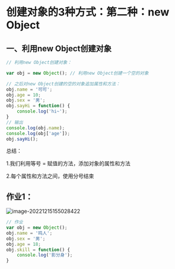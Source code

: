 # 创建对象的3种方式：第二种：new Object

## 一、利用new Object创建对象

```javaScript
// 利用new Object创建对象：

var obj = new Object(); // 利用new Object创建一个空的对象

// 之后对new Object创建的空的对象追加属性和方法：
obj.name = '可可';
obj.age = 10;
obj.sex = '男';
obj.sayHi = function() {
    console.log('hi~');
}
// 输出 
console.log(obj.name);
console.log(obj['age']);
obj.sayHi();
```

总结：

1.我们利用等号 = 赋值的方法，添加对象的属性和方法

2.每个属性和方法之间，使用分号结束

## 作业1：

![image-20221215155028422](C:\Users\谭磊\AppData\Roaming\Typora\typora-user-images\image-20221215155028422.png)

```javaScript
// 作业
var obj = new Object();
obj.name = '鸣人';
obj.sex = '男';
obj.age = 18;
obj.skill = function() {
    console.log('影分身');
}
```